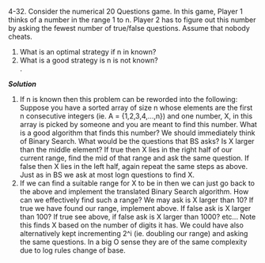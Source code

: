 4-32. Consider the numerical 20 Questions game. In this game, Player 1 thinks of a number in the range 1 to n. 
Player 2 has to figure out this number by asking the fewest number of true/false questions. Assume that nobody cheats.  
1.  What is an optimal strategy if n in known?  
2.  What is a good strategy is n is not known?  
.  

***Solution***  
1. If n is known then this problem can be reworded into the following: Suppose you have a sorted array of size n whose elements are the 
first n consecutive integers (ie. A = {1,2,3,4,...,n}) and one number, X, in this array is picked by someone and you are meant to find this
number. What is a good algorithm that finds this number? We should immediately think of Binary Search. What would be the questions that BS
asks? Is X larger than the middle element? If true then X lies in the right half of our current range, find the mid of that range and
ask the same question. If false then X lies in the left half, again repeat the same steps as above. Just as in BS we ask at most logn questions
to find X.  
2. If we can find a suitable range for X to be in then we can just go back to the above and implement the translated Binary Search algorithm.
How can we effectively find such a range? We may ask is X larger than 10? If true we have found our range, implement above. If false
ask is X larger than 100? If true see above, if false ask is X larger than 1000? etc... Note this finds X based on the number of digits it has.
We could have also alternatively kept incrementing 2^i (ie. doubling our range) and asking the same questions. In a big O sense they are of
the same complexity due to log rules change of base.
